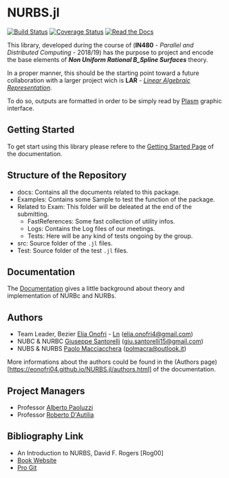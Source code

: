 # NURBS.jl
[![Build Status](https://travis-ci.org/eOnofri04/NURBS.jl.svg?branch=master)](https://travis-ci.org/eOnofri04/NURBS.jl)
[![Coverage Status](https://coveralls.io/repos/github/eOnofri04/NURBS.jl/badge.svg?branch=master)](https://coveralls.io/github/eOnofri04/NURBS.jl?branch=master)
[![Read the Docs](https://img.shields.io/readthedocs/pip.svg)](https://eOnofri04.github.io/NURBS.jl/)


This library, developed during the course of (**IN480** - _Parallel and Distributed Computing_ - 2018/19) has the purpose to project and encode the base elements of **_Non Uniform Rational B_Spline Surfaces_** theory.

In a proper manner, this should be the starting point toward a future collaboration with a larger project wich is **LAR** - [_Linear Algebraic Representation_](https://github.com/cvdlab/LinearAlgebraicRepresentation.jl).

To do so, outputs are formatted in order to be simply read by [Plasm](https://github.com/cvdlab/Plasm.jl) graphic interface.

## Getting Started

To get start using this library please refere to the [Getting Started Page](https://eonofri04.github.io/NURBS.jl/gettingStarted.html) of the documentation.

## Structure of the Repository

 - docs: Contains all the documents related to this package.
 - Examples: Contains some Sample to test the function of the package.
 - Related to Exam: This folder will be deleated at the end of the submitting.
   - FastReferences: Some fast collection of utility infos.
   - Logs: Contains the Log files of our meetings.
   - Tests: Here will be any kind of tests ongoing by the group.
 - src: Source folder of the `.jl` files.
 - Test: Source folder of the test `.jl` files.

## Documentation

The [Documentation](https://eOnofri04.github.io/NURBS.jl/) gives a little background about theory and implementation of NURBc and NURBs.

## Authors
 - Team Leader, Bezier [Elia Onofri](https://github.com/eOnofri04) - [Ln](https://www.linkedin.com/in/elia-onofri-80b403173/) (elia.onofri4@gmail.com)
 - NUBC & NURBC [Giuseppe Santorelli](https://github.com/giusantorelli) (giu.santorelli15@gmail.com)
 - NUBS & NURBS [Paolo Macciacchera](https://github.com/pmacciacchera) (polmacra@outlook.it)

More informations about the authors could be found in the (Authors page)[https://eonofri04.github.io/NURBS.jl/authors.html] of the documentation.

## Project Managers
 - Professor [Alberto Paoluzzi](http://paoluzzi.dia.uniroma3.it)
 - Professor [Roberto D'Autilia](https://github.com/rdautilia)
 
## Bibliography Link
 - An Introduction to NURBS, David F. Rogers [Rog00]
 - [Book Website](http://www.nar-associates.com/nurbs/)
 - [Pro Git](https://git-scm.com/book/en/v2)
